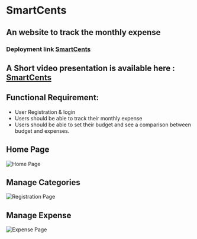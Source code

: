 # SmartCents
## An website to track the monthly expense

### Deployment link [SmartCents](http://smartcents.gold/)

## A Short video presentation is available here : [SmartCents](https://www.youtube.com/watch?v=jiKF2J3o11U&feature=youtu.be)

## Functional Requirement:

*	User Registration & login 
*	Users should be able to track their monthly expense
*	Users should be able to set their budget and see a comparison between budget and expenses.

 ## Home Page
 ![Home Page](https://github.com/lm902/fp-budgeting/blob/master/src/images/5.png)
 
 ## Manage Categories
 ![Registration Page](https://github.com/lm902/fp-budgeting/blob/master/src/images/6.png)
 
 ## Manage Expense 
 ![Expense Page](https://github.com/lm902/fp-budgeting/blob/master/src/images/7.png)
